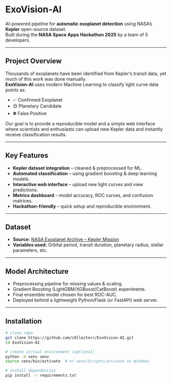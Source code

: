 # ExoVision-AI 

AI-powered pipeline for **automatic exoplanet detection** using NASA’s **Kepler** open-source dataset.  
Built during the **NASA Space Apps Hackathon 2025** by a team of 5 developers.

---

## Project Overview
Thousands of exoplanets have been identified from Kepler’s transit data, yet much of this work was done manually.  
**ExoVision-AI** uses modern Machine Learning to classify light curve data points as:

- ✅ Confirmed Exoplanet  
- 🟡 Planetary Candidate  
- ❌ False Positive  

Our goal is to provide a reproducible model and a simple web interface where scientists and enthusiasts can upload new Kepler data and instantly receive classification results.

---

## Key Features
- **Kepler dataset integration** – cleaned & preprocessed for ML.
- **Automated classification** – using gradient boosting & deep learning models.
- **Interactive web interface** – upload new light curves and view predictions.
- **Metrics dashboard** – model accuracy, ROC curves, and confusion matrices.
- **Hackathon-friendly** – quick setup and reproducible environment.

---

## Dataset
- **Source:** [NASA Exoplanet Archive – Kepler Mission](https://exoplanetarchive.ipac.caltech.edu/)  
- **Variables used:** Orbital period, transit duration, planetary radius, stellar parameters, etc.

---

## Model Architecture
- Preprocessing pipeline for missing values & scaling.
- Gradient Boosting (LightGBM/XGBoost/CatBoost) experiments.
- Final ensemble model chosen for best ROC-AUC.
- Deployed behind a lightweight Python/Flask (or FastAPI) web server.

---

## Installation

```bash
# clone repo
git clone https://github.com/c0llectorr/ExoVision-AI.git
cd ExoVision-AI

# create virtual environment (optional)
python -m venv venv
source venv/bin/activate  # or venv\Scripts\activate on Windows

# install dependencies
pip install -r requirements.txt
```
